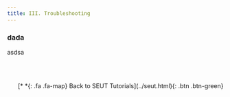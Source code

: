```yaml
---
title: III. Troubleshooting
---
```

### dada
asdsa

<br><br/>
<p style="text-align:right">[*&nbsp;*{: .fa .fa-map} Back to SEUT Tutorials](../seut.html){: .btn .btn-green}</p>
